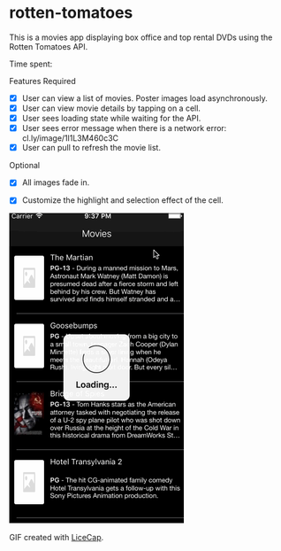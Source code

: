 # rotten-tomatoes

This is a movies app displaying box office and top rental DVDs using the Rotten Tomatoes API.

Time spent: <Number of hours spent>

Features
Required

* [x] User can view a list of movies. Poster images load asynchronously.
* [x] User can view movie details by tapping on a cell.
* [x] User sees loading state while waiting for the API.
* [x] User sees error message when there is a network error: cl.ly/image/1l1L3M460c3C
* [x] User can pull to refresh the movie list.

Optional
* [x] All images fade in.
* [x] Customize the highlight and selection effect of the cell.


![Video Walkthrough](demo.gif)

GIF created with [LiceCap](http://www.cockos.com/licecap/).